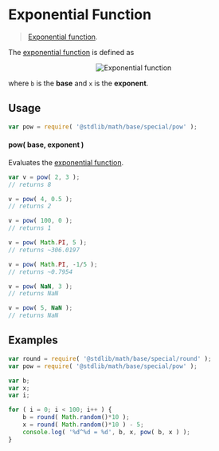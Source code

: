 Exponential Function
===
> [Exponential function][exponential-function].

<!-- <intro> -->
The [exponential function][exponential-function] is defined as

<!-- <equation class="equation" label="eq:exponential_function" align="center" raw="y = b^x" alt="Exponential function"> -->
<div class="equation" align="center" data-raw-text="y = b^x" data-equation="eq:exponential_function">
	<img src="https://cdn.rawgit.com/stdlib-js/stdlib/357ef5cfb022a97aced918bf2b1e54248aee7b7a/lib/node_modules/@stdlib/math/base/special/pow/docs/img/pow.svg" alt="Exponential function">
	<br>
</div>
<!-- </equation> -->

where `b` is the __base__ and `x` is the __exponent__.
<!-- </intro> -->

<!-- <usage> -->
## Usage

``` javascript
var pow = require( '@stdlib/math/base/special/pow' );
```

#### pow( base, exponent )

Evaluates the [exponential function][exponential-function].

``` javascript
var v = pow( 2, 3 );
// returns 8

v = pow( 4, 0.5 );
// returns 2

v = pow( 100, 0 );
// returns 1

v = pow( Math.PI, 5 );
// returns ~306.0197

v = pow( Math.PI, -1/5 );
// returns ~0.7954

v = pow( NaN, 3 );
// returns NaN

v = pow( 5, NaN );
// returns NaN
```
<!-- </usage> -->

<!-- <examples> -->
## Examples

``` javascript
var round = require( '@stdlib/math/base/special/round' );
var pow = require( '@stdlib/math/base/special/pow' );

var b;
var x;
var i;

for ( i = 0; i < 100; i++ ) {
    b = round( Math.random()*10 );
    x = round( Math.random()*10 ) - 5;
    console.log( '%d^%d = %d', b, x, pow( b, x ) );
}
```
<!-- </examples> -->

<!-- <links> -->
[exponential-function]: https://en.wikipedia.org/wiki/Exponential_function
<!-- </links> -->
